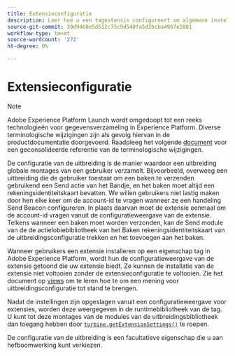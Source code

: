 ```yaml
---
title: Extensieconfiguratie
description: Leer hoe u een tagextensie configureert om algemene instellingen van een gebruiker te verzamelen in de gebruikersinterface voor gegevensverzameling van Adobe Experience Platform.
source-git-commit: 39d9468e5d512c75c9d540fa5d2bcba4967e2881
workflow-type: tm+mt
source-wordcount: '272'
ht-degree: 0%

---
```


# Extensieconfiguratie

>[!NOTE]
>
>Adobe Experience Platform Launch wordt omgedoopt tot een reeks technologieën voor gegevensverzameling in Experience Platform. Diverse terminologische wijzigingen zijn als gevolg hiervan in de productdocumentatie doorgevoerd. Raadpleeg het volgende [document](../term-updates.md) voor een geconsolideerde referentie van de terminologische wijzigingen.

De configuratie van de uitbreiding is de manier waardoor een uitbreiding globale montages van een gebruiker verzamelt. Bijvoorbeeld, overweeg een uitbreiding die de gebruiker toestaat om een baken te verzenden gebruikend een Send actie van het Bandje, en het baken moet altijd een rekeningsidentiteitskaart bevatten. We willen gebruikers niet lastig maken door hen elke keer om de account-id te vragen wanneer ze een handeling Send Beacon configureren. In plaats daarvan moet de extensie eenmaal om de account-id vragen vanuit de configuratieweergave van de extensie. Telkens wanneer een baken moet worden verzonden, kan de Send module van de de actielobiebibliotheek van het Baken rekeningsidentiteitskaart van de uitbreidingsconfiguratie trekken en het toevoegen aan het baken.

Wanneer gebruikers een extensie installeren op een eigenschap tag in Adobe Experience Platform, wordt hun de configuratieweergave van de extensie getoond die uw extensie biedt. Ze kunnen de installatie van de extensie niet voltooien zonder de extensieconfiguratie te voltooien. Zie het document op [views](./web/views.md) om te leren hoe te om een mening voor uitbreidingsconfiguratie tot stand te brengen.

Nadat de instellingen zijn opgeslagen vanuit een configuratieweergave voor extensies, worden deze weergegeven in de runtimebibliotheek van de tag. U kunt tot deze montages van de modules van de uitbreidingsbibliotheek dan toegang hebben door [`turbine.getExtensionSettings()`](./turbine.md#get-extension-settings) te roepen.

De configuratie van de uitbreiding is een facultatieve eigenschap die u aan hefboomwerking kunt verkiezen.
